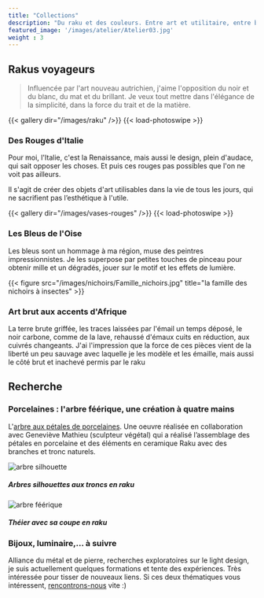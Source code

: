 ```yaml
---
title: "Collections"
description: "Du raku et des couleurs. Entre art et utilitaire, entre beauté et utilité. Rakus voyageurs, arbre féérique. Sans oublier quelques recherches sur la lumière."
featured_image: '/images/atelier/Atelier03.jpg'
weight : 3
---
```




<!-- cf params sur https://github.com/liwenyip/hugo-easy-gallery/ -->

## Rakus voyageurs

> Influencée par l'art nouveau autrichien, j'aime l'opposition du noir et du blanc, du mat et du brillant. Je veux tout mettre dans l'élégance de la simplicité, dans la force du trait et de la matière.

{{< gallery dir="/images/raku" />}} {{< load-photoswipe >}}


### Des Rouges d'Italie 
Pour moi, l'Italie, c'est la Renaissance, mais aussi le design, plein d'audace, qui sait opposer les choses. Et puis ces rouges pas possibles que l'on ne voit pas ailleurs.


Il s'agit de créer des objets d'art utilisables dans la vie de tous les jours, qui ne sacrifient pas l’esthétique à l'utile.

{{< gallery dir="/images/vases-rouges" />}} {{< load-photoswipe >}}


### Les Bleus de l'Oise 

Les bleus sont un hommage à ma région, muse des peintres impressionnistes. Je les superpose par petites touches de pinceau pour obtenir mille et un dégradés, jouer sur le motif et les effets de lumière.

{{< figure src="/images/nichoirs/Famille_nichoirs.jpg" title="la famille des nichoirs à insectes" >}}


### Art brut aux accents d'Afrique 
La terre brute griffée, les traces laissées par l'émail un temps déposé, le noir carbone, comme de la lave, rehaussé d'émaux cuits en réduction, aux cuivrés changeants. J'ai l'impression que la force de ces pièces vient de la liberté un peu sauvage avec laquelle je les modèle et les émaille, mais aussi le côté brut et inachevé permis par le raku 




## Recherche

### Porcelaines : l'arbre féérique, une création à quatre mains

L'[arbre aux pétales de porcelaines](http://www.larbrefeerique.com/fr/). Une oeuvre réalisée en collaboration avec Geneviève Mathieu (sculpteur végétal) qui a réalisé l’assemblage des pétales en porcelaine et des éléments en ceramique Raku avec des branches et tronc naturels.


![arbre silhouette](/images/arbre/Arbre-silhouette.jpg)
##### Arbres silhouettes aux troncs en raku

![arbre féérique](/images/arbre/arbre-feerique-coupe.jpg)
##### Théier avec sa coupe en raku

### Bijoux, luminaire,... à suivre

Alliance du métal et de pierre, recherches exploratoires sur le light design, je suis actuellement quelques formations et tente des expériences. Très intéressée pour tisser de nouveaux liens. Si ces deux thématiques vous intéressent, [rencontrons-nous](/contact) vite :)



